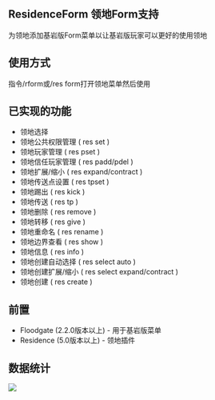 ## ResidenceForm 领地Form支持
为领地添加基岩版Form菜单以让基岩版玩家可以更好的使用领地
## 使用方式
指令/rform或/res form打开领地菜单然后使用
## 已实现的功能
* 领地选择
* 领地公共权限管理 ( res set )
* 领地玩家管理 ( res pset )
* 领地信任玩家管理 ( res padd/pdel )
* 领地扩展/缩小 ( res expand/contract )
* 领地传送点设置 ( res tpset )
* 领地踢出 ( res kick )
* 领地传送 ( res tp )
* 领地删除 ( res remove )
* 领地转移 ( res give )
* 领地重命名 ( res rename )
* 领地边界查看 ( res show )
* 领地信息 ( res info )
* 领地创建自动选择 ( res select auto )
* 领地创建扩展/缩小 ( res select expand/contract )
* 领地创建 ( res create )
## 前置
* Floodgate (2.2.0版本以上) - 用于基岩版菜单
* Residence (5.0版本以上) - 领地插件
## 数据统计
![](https://bstats.org/signatures/bukkit/ResidenceForm.svg)
